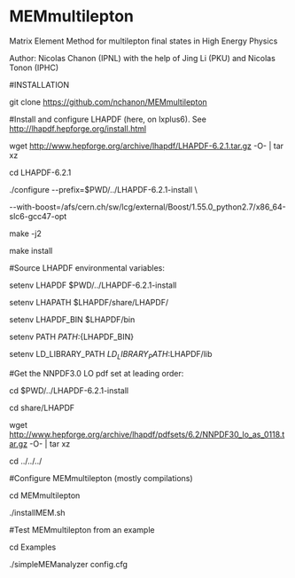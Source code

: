 # MEMmultilepton
Matrix Element Method for multilepton final states in High Energy Physics

Author: Nicolas Chanon (IPNL) with the help of Jing Li (PKU) and Nicolas Tonon (IPHC)

#INSTALLATION

git clone https://github.com/nchanon/MEMmultilepton

#Install and configure LHAPDF (here, on lxplus6). See http://lhapdf.hepforge.org/install.html

wget http://www.hepforge.org/archive/lhapdf/LHAPDF-6.2.1.tar.gz -O- | tar xz

cd LHAPDF-6.2.1

./configure --prefix=$PWD/../LHAPDF-6.2.1-install \ 

--with-boost=/afs/cern.ch/sw/lcg/external/Boost/1.55.0_python2.7/x86_64-slc6-gcc47-opt

make -j2

make install

#Source LHAPDF environmental variables:

setenv LHAPDF $PWD/../LHAPDF-6.2.1-install

setenv LHAPATH $LHAPDF/share/LHAPDF/

setenv LHAPDF_BIN $LHAPDF/bin

setenv PATH ${PATH}:${LHAPDF_BIN}

setenv LD_LIBRARY_PATH ${LD_LIBRARY_PATH}:$LHAPDF/lib

#Get the NNPDF3.0 LO pdf set at leading order:

cd $PWD/../LHAPDF-6.2.1-install

cd share/LHAPDF

wget http://www.hepforge.org/archive/lhapdf/pdfsets/6.2/NNPDF30_lo_as_0118.tar.gz -O- | tar xz

cd ../../../

#Configure MEMmultilepton (mostly compilations)

cd MEMmultilepton

./installMEM.sh

#Test MEMmultilepton from an example

cd Examples

./simpleMEManalyzer config.cfg


